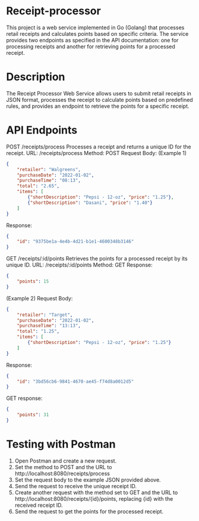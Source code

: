 # Receipt-processor
This project is a web service implemented in Go (Golang) that processes retail receipts and calculates points based on specific criteria. The service provides two endpoints as specified in the API documentation: one for processing receipts and another for retrieving points for a processed receipt.

# Description
The Receipt Processor Web Service allows users to submit retail receipts in JSON format, processes the receipt to calculate points based on predefined rules, and provides an endpoint to retrieve the points for a specific receipt.

# API Endpoints
POST /receipts/process
Processes a receipt and returns a unique ID for the receipt.
URL: /receipts/process
Method: POST
Request Body: (Example 1)
```json
{
    "retailer": "Walgreens",
    "purchaseDate": "2022-01-02",
    "purchaseTime": "08:13",
    "total": "2.65",
    "items": [
        {"shortDescription": "Pepsi - 12-oz", "price": "1.25"},
        {"shortDescription": "Dasani", "price": "1.40"}
    ]
}
```
Response:
```json
{
    "id": "9375be1a-4e4b-4d21-b1e1-4600348b3146"
}
```
GET /receipts/:id/points
Retrieves the points for a processed receipt by its unique ID.
URL: /receipts/:id/points
Method: GET
Response:
```json
{
    "points": 15
}
```

(Example 2)
Request Body:
```json
{
    "retailer": "Target",
    "purchaseDate": "2022-01-02",
    "purchaseTime": "13:13",
    "total": "1.25",
    "items": [
        {"shortDescription": "Pepsi - 12-oz", "price": "1.25"}
    ]
}
```
Response:
```json
{
    "id": "3bd56cb6-9841-4670-ae45-f74d8a0012d5"
}
```

GET response:
```json
{
    "points": 31
}
```

# Testing with Postman
1. Open Postman and create a new request.
2. Set the method to POST and the URL to http://localhost:8080/receipts/process
3. Set the request body to the example JSON provided above.
4. Send the request to receive the unique receipt ID.
5. Create another request with the method set to GET and the URL to http://localhost:8080/receipts/{id}/points, replacing {id} with the received receipt ID.
6. Send the request to get the points for the processed receipt.


